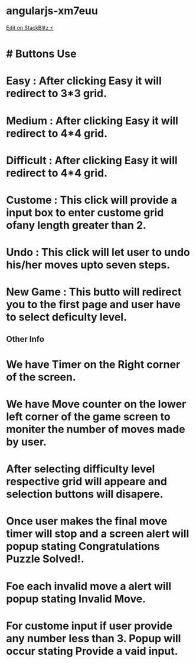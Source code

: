 # angularjs-xm7euu

[Edit on StackBlitz ⚡️](https://stackblitz.com/edit/angularjs-xm7euu)

# # Buttons Use

# Easy : After clicking Easy it will redirect to 3*3 grid.
# Medium : After clicking Easy it will redirect to 4*4 grid.
# Difficult : After clicking Easy it will redirect to 4*4 grid.
# Custome : This click will provide a input box to enter custome grid ofany length greater than 2.
# Undo : This click will let user to undo his/her moves upto seven steps.
# New Game : This butto will redirect you to the first page and user have to select deficulty level.


## Other Info

# We have Timer on the Right corner of the screen.
# We have Move counter on the lower left corner of the game screen to moniter the number of moves made by user.
# After selecting difficulty level respective grid will appeare and selection buttons will disapere.
# Once user makes the final move timer will stop and a screen alert will popup stating Congratulations Puzzle Solved!. 
# Foe each invalid move a alert will popup stating Invalid Move.
# For custome input if user provide any number less than 3. Popup will occur stating Provide a vaid input.
